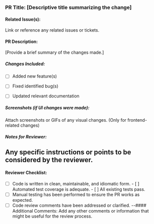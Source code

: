 ### PR Title: [Descriptive title summarizing the change] 


#### Related Issue(s):
Link or reference any related issues or tickets. 


#### PR Description:
[Provide a brief summary of the changes made.]


##### Changes Included: 
- [ ] Added new feature(s)
- [ ] Fixed identified bug(s)
- [ ] Updated relevant documentation

      
##### Screenshots (if UI changes were made): 
Attach screenshots or GIFs of any visual changes. (Only for frontend-related changes)


##### Notes for Reviewer:
Any specific instructions or points to be considered by the reviewer.
---



#### Reviewer Checklist:
- [ ] Code is written in clean, maintainable, and idiomatic form. - [ ] Automated test coverage is adequate. - [ ] All existing tests pass.
- [ ] Manual testing has been performed to ensure the PR works as expected.
- [ ] Code review comments have been addressed or clarified. --#### Additional Comments:
Add any other comments or information that might be useful for the review process.

